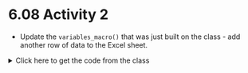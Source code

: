 # 6.08 Activity 2

- Update the `variables_macro()` that was just built on the class - add another row of data to the Excel sheet.

<details>
  <summary> Click here to get the code from the class </summary>

```vba
Sub variables_macro()

' Declare a string Variable
Dim eid As String

' Give it a Value
eid = "EMP001"

Dim name As String
name = "Himanshu Aggarwal"

Dim age As String
age = "29"

Dim email As String
email = "Himanshu.Aggarwal@ironhack.com"

Dim dob As Date
dob = Format("4/22/1992", "Short Date")
' dob = Format("4/22/1992", "Long Date")
' dob = Format("4/22/1992", "yyyy/mm/dd")

Dim married As Boolean
married = False

Dim location As String
location = "Miami"

' Now we can enter these values
Range("A2").Value = eid
Range("A2").Offset(0, 1).Select
Selection.Value = name

Selection.Offset(0, 1).Select
Selection.Value = age

Selection.Offset(0, 1).Select
Selection.Value = email

Selection.Offset(0, 1).Select
Selection.Value = dob

Selection.Offset(0, 1).Select
Selection.Value = married

Selection.Offset(0, 1).Select
Selection.Value = location

ActiveSheet.Cells.EntireColumn.AutoFit

End Sub
```

</details>
